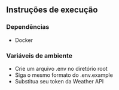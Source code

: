 ## Instruções de execução

### Dependências
- Docker

### Variáveis de ambiente
- Crie um arquivo .env no diretório root
- Siga o mesmo formato do .env.example
- Substitua seu token da Weather API 